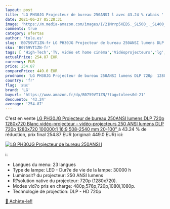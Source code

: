 ```yaml
---
layout: post
title: 'LG PH30JG Projecteur de bureau 250ANSI l avec 43.24 % rabais '
date: 2021-06-27 05:20:31
image: 'https://m.media-amazon.com/images/I/21Mrrp5XEBS._SL500_._SL400_.jpg'
comments: true
category: ofertas
author: 'tole.es'
slug: 'B0759VT1ZN-fr LG PH30JG Projecteur de bureau 250ANSI lumens DLP 720p...'
sku: 'B0759VT1ZN-fr'
tags: [ 'High-Tech','TV, vidéo et home cinéma','Vidéoprojecteurs','lg', ]
actualPrice: 254.87 EUR
currency: EUR
price: 254.87
comparePrice: 449.0 EUR
prodname: 'LG PH30JG Projecteur de bureau 250ANSI lumens DLP 720p  1280x720  Blanc vidéo-projecteur - vidéo-projecteurs  250 ANSI lumens  DLP  720p  1280x720   100000:1  16:9  508-2540 mm  20-100"  '
country: 'fr'
flag: '🇫🇷'
brand: 'LG'
buyurl: 'https://www.amazon.fr/dp/B0759VT1ZN/?tag=tolees0d-21'
descuento: '43.24'
average: '254.87'
---
```


C'est en vente [LG PH30JG Projecteur de bureau 250ANSI lumens DLP 720p  1280x720  Blanc vidéo-projecteur - vidéo-projecteurs  250 ANSI lumens  DLP  720p  1280x720   100000:1  16:9  508-2540 mm  20-100"  ](https://www.amazon.fr/dp/B0759VT1ZN/?tag=tolees0d-21)  à  43.24 % de réduction, prix final  254.87 EUR (original: 449.0 EUR) ici:

[![LG PH30JG Projecteur de bureau 250ANSI l](https://m.media-amazon.com/images/I/21Mrrp5XEBS._SL500_._SL400_.jpg)](https://www.amazon.fr/dp/B0759VT1ZN/?tag=tolees0d-21)

ℹ️:

- Langues du menu: 23 langues
- Type de lampe: LED - Dur?e de vie de la lampe: 30000 h
- Luminosit? du projecteur: 250 ANSI lumens
- R?solution native du projecteur: 720p (1280x720).
- Modes vid?o pris en charge: 480p,576p,720p,1080i,1080p.
- Technologie de projection: DLP - HD 720p

[🛒 Achète-le!!](https://www.amazon.fr/dp/B0759VT1ZN/?tag=tolees0d-21)
